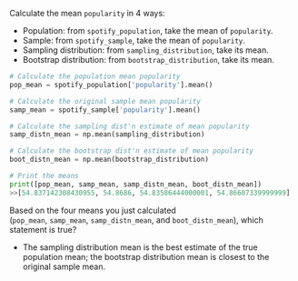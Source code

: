 Calculate the mean `popularity` in 4 ways:

- Population: from `spotify_population`, take the mean of `popularity`.
- Sample: from `spotify_sample`, take the mean of `popularity`.
- Sampling distribution: from `sampling_distribution`, take its mean.
- Bootstrap distribution: from `bootstrap_distribution`, take its mean.
```Python
# Calculate the population mean popularity
pop_mean = spotify_population['popularity'].mean()

# Calculate the original sample mean popularity
samp_mean = spotify_sample['popularity'].mean()

# Calculate the sampling dist'n estimate of mean popularity
samp_distn_mean = np.mean(sampling_distribution)

# Calculate the bootstrap dist'n estimate of mean popularity
boot_distn_mean = np.mean(bootstrap_distribution)

# Print the means
print([pop_mean, samp_mean, samp_distn_mean, boot_distn_mean])
>>[54.837142308430955, 54.8686, 54.83586444000001, 54.86607339999999]
```
Based on the four means you just calculated (`pop_mean`, `samp_mean`, `samp_distn_mean`, and `boot_distn_mean`), which statement is true?
- The sampling distribution mean is the best estimate of the true population mean; the bootstrap distribution mean is closest to the original sample mean.
